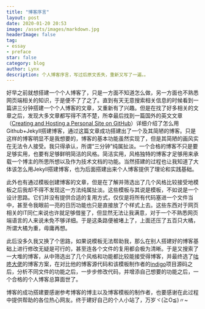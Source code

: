 ```yaml
---
title: "博客序言"
layout: post
date: 2020-01-20 20:53
image: /assets/images/markdown.jpg
headerImage: false
tag:
- essay
- preface
star: false
category: blog
author: Lynx
description: 个人博客序言，写过后原文丢失，重新又写了一遍。。
---
```


​		好早之前就想搭建一个个人博客了，只是一方面不知道怎么做，另一方面也不熟悉网页端相关的知识，于是便不了了之了。直到有天无意搜索相关信息的时候看到一篇讲三分钟搭建一个个人博客的文章，又重新有了兴趣。但是在找了好多相关的文章之后，发现大多文章都写得不清不楚，所幸最后找到一篇国外的英文文章（[Creating and Hosting a Personal Site on GitHub](http://jmcglone.com/guides/github-pages/)）详细介绍了怎么用Github+Jekyll搭建博客，通过这篇文章成功搭建出了一个及其简陋的博客。只是这样的博客明显不是我想要的，博客的基本功能虽然实现了，但是其简陋的画风实在无法令人接受。我只得承认，所谓“三分钟”纯属扯淡。一个合格的博客不只是要足够实用，也要有足够鲜明简洁的风格。简洁实用，风格独特的博客才足够用来承载一个博主的所思所想以及作为技术文档的功能。当然搭建的过程也让我知道了大体该怎么用Jekyll搭建博客，也为后面搭建出来个人博客提供了理论和实践基础。

​		此外也有通过模板创建博客的文章，但是在了解并筛选出了几个风格比较接受地模板之后我却不得不发现这一方法纯属扯淡。这些模板与其说是模板，不如说是一个设计思路。它们并没有提供合适的复用方式，仅仅是将所有代码塞进一个文件当中，甚至令我眼前一亮的日历功能也只是直接放了个样式上去。这些东西对于网页相关的IT同仁来说也许就足够借鉴了，但显然无法让我满意，对于一个不熟悉网页端语言的人来说未免不够详细。于是这条路便被堵上了，上面还压了五百只大橘，所谓大橘为重，毋庸再想。

​		此后没多久我又换了个思路，如果说模板无法帮助我，那么在别人搭建好的博客基础上进行修改无疑是可行的，甚至连各个文件的复用都会极为清晰。于是又搜索了一大堆的博客，从中筛选出了几个风格和功能都比较能接受得博客，并最终选了[咕咚大佬](https://gudong.site/)的博客方案，在对比他的博客源代码和该模板制作者的[indigo](https://github.com/sergiokopplin/indigo)项目源码之后，分析不同文件的功能之后，一步步修改代码，并增添自己想要的功能之后，一个合格的个人博客总算面世了。

​		博客的成功搭建要感谢参考博客的博主以及博客模板的制作者，也要感谢在此过程中提供帮助的各位热心网友。终于建好自己的个人小站了，万岁ヾ(≧O≦)〃~


